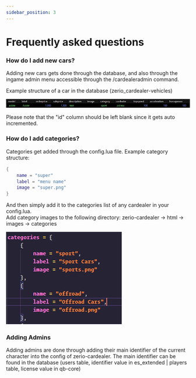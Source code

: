 ```yaml
---
sidebar_position: 3
---
```


# Frequently asked questions

### How do I add new cars?

Adding new cars gets done through the database, and also through the ingame admin menu accessible through the /cardealeradmin command.

Example structure of a car in the database (zerio_cardealer-vehicles)

![](./assets/images/faq1.webp)

Please note that the "id" column should be left blank since it gets auto incremented.

### How do I add categories?

Categories get added through the config.lua file. Example category structure:

```lua
{
    name = "super"
    label = "menu name"
    image = "super.png"
}
```

And then simply add it to the categories list of any cardealer in your config.lua.<br/>
Add category images to the following directory: zerio-cardealer -> html -> images -> categories

![](./assets/images/faq2.webp)

### Adding Admins

Adding admins are done through adding their main identifier of the current character into the config of zerio-cardealer. The main identifier can be found in the database (users table, identifier value in es_extended | players table, license value in qb-core)
